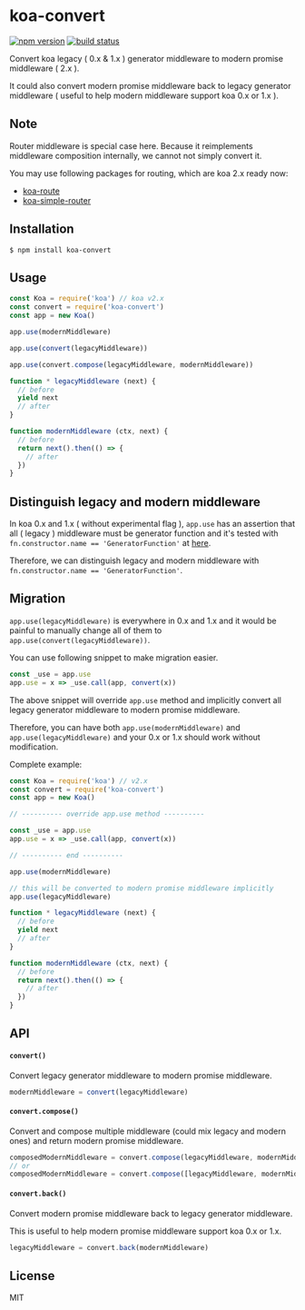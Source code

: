 
# koa-convert

[![npm version](https://img.shields.io/npm/v/koa-convert.svg)](https://npmjs.org/package/koa-convert)
[![build status](https://travis-ci.org/gyson/koa-convert.svg)](https://travis-ci.org/gyson/koa-convert)

Convert koa legacy ( 0.x & 1.x ) generator middleware to modern promise middleware ( 2.x ).

It could also convert modern promise middleware back to legacy generator middleware ( useful to help modern middleware support koa 0.x or 1.x ).

## Note

Router middleware is special case here. Because it reimplements middleware composition internally, we cannot not simply convert it.

You may use following packages for routing, which are koa 2.x ready now:

* [koa-route](https://github.com/koajs/route)
* [koa-simple-router](https://github.com/gyson/koa-simple-router)

## Installation

```
$ npm install koa-convert
```

## Usage

```js
const Koa = require('koa') // koa v2.x
const convert = require('koa-convert')
const app = new Koa()

app.use(modernMiddleware)

app.use(convert(legacyMiddleware))

app.use(convert.compose(legacyMiddleware, modernMiddleware))

function * legacyMiddleware (next) {
  // before
  yield next
  // after
}

function modernMiddleware (ctx, next) {
  // before
  return next().then(() => {
    // after
  })
}
```

## Distinguish legacy and modern middleware

In koa 0.x and 1.x ( without experimental flag ), `app.use` has an assertion that all ( legacy ) middleware must be generator function and it's tested with `fn.constructor.name == 'GeneratorFunction'` at [here](https://github.com/koajs/koa/blob/7fe29d92f1e826d9ce36029e1b9263b94cba8a7c/lib/application.js#L105).

Therefore, we can distinguish legacy and modern middleware with `fn.constructor.name == 'GeneratorFunction'`.

## Migration

`app.use(legacyMiddleware)` is everywhere in 0.x and 1.x and it would be painful to manually change all of them to `app.use(convert(legacyMiddleware))`.

You can use following snippet to make migration easier.

```js
const _use = app.use
app.use = x => _use.call(app, convert(x))
```

The above snippet will override `app.use` method and implicitly convert all legacy generator middleware to modern promise middleware.

Therefore, you can have both `app.use(modernMiddleware)` and `app.use(legacyMiddleware)` and your 0.x or 1.x should work without modification.

Complete example:

```js
const Koa = require('koa') // v2.x
const convert = require('koa-convert')
const app = new Koa()

// ---------- override app.use method ----------

const _use = app.use
app.use = x => _use.call(app, convert(x))

// ---------- end ----------

app.use(modernMiddleware)

// this will be converted to modern promise middleware implicitly
app.use(legacyMiddleware)

function * legacyMiddleware (next) {
  // before
  yield next
  // after
}

function modernMiddleware (ctx, next) {
  // before
  return next().then(() => {
    // after
  })
}
```

## API

#### `convert()`

Convert legacy generator middleware to modern promise middleware.

```js
modernMiddleware = convert(legacyMiddleware)
```

#### `convert.compose()`

Convert and compose multiple middleware (could mix legacy and modern ones) and return modern promise middleware.

```js
composedModernMiddleware = convert.compose(legacyMiddleware, modernMiddleware)
// or
composedModernMiddleware = convert.compose([legacyMiddleware, modernMiddleware])
```

#### `convert.back()`

Convert modern promise middleware back to legacy generator middleware.

This is useful to help modern promise middleware support koa 0.x or 1.x.

```js
legacyMiddleware = convert.back(modernMiddleware)
```

## License

MIT
